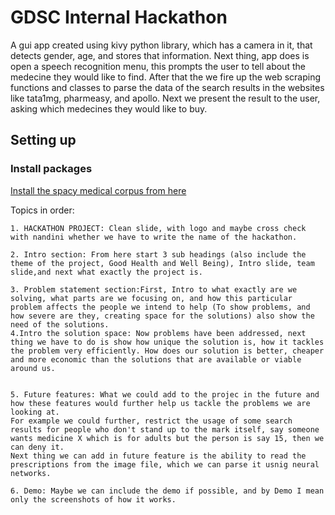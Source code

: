 # GDSC Internal Hackathon

A gui app created using kivy python library, which has a camera in it, that detects gender,
age, and stores that information.
Next thing, app does is open a speech recognition menu, this prompts the user to tell about
the medecine they would like to find.
After that the we fire up the web scraping functions and classes to parse the data of the search
results in the websites like tata1mg, pharmeasy, and apollo.
Next we present the result to the user, asking which medecines they would like to buy.


## Setting up
### Install packages
[Install the spacy medical corpus from here](https://s3-us-west-2.amazonaws.com/ai2-s2-scispacy/releases/v0.4.0/en_ner_bc5cdr_md-0.4.0.tar.gz)


 Topics in order:
    
    1. HACKATHON PROJECT: Clean slide, with logo and maybe cross check with nandini whether we have to write the name of the hackathon.
    
    2. Intro section: From here start 3 sub headings (also include the theme of the project, Good Health and Well Being), Intro slide, team slide,and next what exactly the project is.
    
    3. Problem statement section:First, Intro to what exactly are we solving, what parts are we focusing on, and how this particular problem affects the people we intend to help (To show problems, and how severe are they, creating space for the solutions) also show the need of the solutions.
    4.Intro the solution space: Now problems have been addressed, next thing we have to do is show how unique the solution is, how it tackles the problem very efficiently. How does our solution is better, cheaper and more economic than the solutions that are available or viable around us.
   
   
    5. Future features: What we could add to the projec in the future and how these features would further help us tackle the problems we are looking at.
    For example we could further, restrict the usage of some search results for people who don't stand up to the mark itself, say someone wants medicine X which is for adults but the person is say 15, then we can deny it.
    Next thing we can add in future feature is the ability to read the prescriptions from the image file, which we can parse it usnig neural networks.

    6. Demo: Maybe we can include the demo if possible, and by Demo I mean only the screenshots of how it works.

